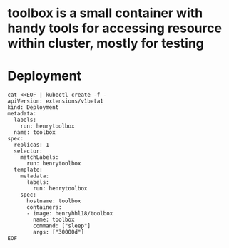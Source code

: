 # toolbox is a small container with handy tools for accessing resource within cluster, mostly for testing

# Deployment
```
cat <<EOF | kubectl create -f -
apiVersion: extensions/v1beta1
kind: Deployment
metadata:
  labels:
    run: henrytoolbox
  name: toolbox
spec:
  replicas: 1
  selector:
    matchLabels:
      run: henrytoolbox
  template:
    metadata:
      labels:
        run: henrytoolbox
    spec:
      hostname: toolbox
      containers:
      - image: henryhhl18/toolbox
        name: toolbox
        command: ["sleep"]
        args: ["30000d"]
EOF
```
